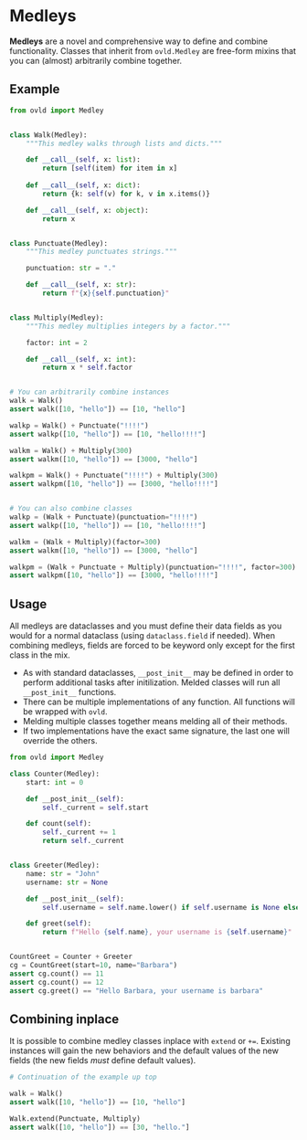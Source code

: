 
# Medleys

**Medleys** are a novel and comprehensive way to define and combine functionality. Classes that inherit from `ovld.Medley` are free-form mixins that you can (almost) arbitrarily combine together.


## Example

```python
from ovld import Medley


class Walk(Medley):
    """This medley walks through lists and dicts."""

    def __call__(self, x: list):
        return [self(item) for item in x]
        
    def __call__(self, x: dict):
        return {k: self(v) for k, v in x.items()}

    def __call__(self, x: object):
        return x


class Punctuate(Medley):
    """This medley punctuates strings."""

    punctuation: str = "."

    def __call__(self, x: str):
        return f"{x}{self.punctuation}"


class Multiply(Medley):
    """This medley multiplies integers by a factor."""

    factor: int = 2

    def __call__(self, x: int):
        return x * self.factor


# You can arbitrarily combine instances
walk = Walk()
assert walk([10, "hello"]) == [10, "hello"]

walkp = Walk() + Punctuate("!!!!")
assert walkp([10, "hello"]) == [10, "hello!!!!"]

walkm = Walk() + Multiply(300)
assert walkm([10, "hello"]) == [3000, "hello"]

walkpm = Walk() + Punctuate("!!!!") + Multiply(300)
assert walkpm([10, "hello"]) == [3000, "hello!!!!"]


# You can also combine classes
walkp = (Walk + Punctuate)(punctuation="!!!!")
assert walkp([10, "hello"]) == [10, "hello!!!!"]

walkm = (Walk + Multiply)(factor=300)
assert walkm([10, "hello"]) == [3000, "hello"]

walkpm = (Walk + Punctuate + Multiply)(punctuation="!!!!", factor=300)
assert walkpm([10, "hello"]) == [3000, "hello!!!!"]
```

## Usage

All medleys are dataclasses and you must define their data fields as you would for a normal dataclass (using `dataclass.field` if needed). When combining medleys, fields are forced to be keyword only except for the first class in the mix.

* As with standard dataclasses, `__post_init__` may be defined in order to perform additional tasks after initilization. Melded classes will run all `__post_init__` functions.
* There can be multiple implementations of any function. All functions will be wrapped with `ovld`.
* Melding multiple classes together means melding all of their methods.
* If two implementations have the exact same signature, the last one will override the others.

```python
from ovld import Medley

class Counter(Medley):
    start: int = 0

    def __post_init__(self):
        self._current = self.start

    def count(self):
        self._current += 1
        return self._current


class Greeter(Medley):
    name: str = "John"
    username: str = None

    def __post_init__(self):
        self.username = self.name.lower() if self.username is None else self.username

    def greet(self):
        return f"Hello {self.name}, your username is {self.username}"


CountGreet = Counter + Greeter
cg = CountGreet(start=10, name="Barbara")
assert cg.count() == 11
assert cg.count() == 12
assert cg.greet() == "Hello Barbara, your username is barbara"
```


## Combining inplace

It is possible to combine medley classes inplace with `extend` or `+=`. Existing instances will gain the new behaviors and the default values of the new fields (the new fields *must* define default values).

```python
# Continuation of the example up top

walk = Walk()
assert walk([10, "hello"]) == [10, "hello"]

Walk.extend(Punctuate, Multiply)
assert walk([10, "hello"]) == [30, "hello."]
```
